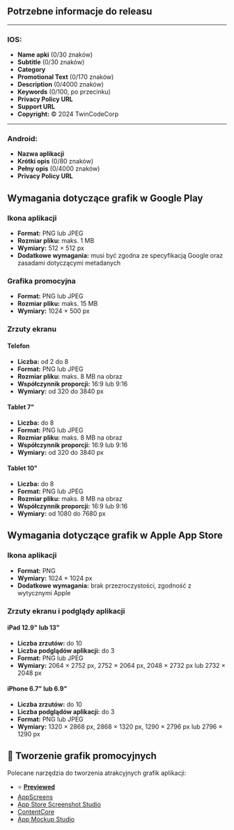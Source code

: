 ## Potrzebne informacje do releasu

---

### IOS:
- **Name apki** (0/30 znaków)
- **Subtitle** (0/30 znaków)
- **Category**
- **Promotional Text** (0/170 znaków)
- **Description** (0/4000 znaków)
- **Keywords** (0/100, po przecinku)
- **Privacy Policy URL**
- **Support URL**
- **Copyright:** © 2024 TwinCodeCorp

---

### Android:
- **Nazwa aplikacji**
- **Krótki opis** (0/80 znaków)
- **Pełny opis** (0/4000 znaków)
- **Privacy Policy URL**


## Wymagania dotyczące grafik w Google Play  

### **Ikona aplikacji**  
- **Format:** PNG lub JPEG  
- **Rozmiar pliku:** maks. 1 MB  
- **Wymiary:** 512 × 512 px  
- **Dodatkowe wymagania:** musi być zgodna ze specyfikacją Google oraz zasadami dotyczącymi metadanych  

### **Grafika promocyjna**  
- **Format:** PNG lub JPEG  
- **Rozmiar pliku:** maks. 15 MB  
- **Wymiary:** 1024 × 500 px  

### **Zrzuty ekranu**  
#### **Telefon**  
- **Liczba:** od 2 do 8  
- **Format:** PNG lub JPEG  
- **Rozmiar pliku:** maks. 8 MB na obraz  
- **Współczynnik proporcji:** 16:9 lub 9:16  
- **Wymiary:** od 320 do 3840 px  

#### **Tablet 7"**  
- **Liczba:** do 8  
- **Format:** PNG lub JPEG  
- **Rozmiar pliku:** maks. 8 MB na obraz  
- **Współczynnik proporcji:** 16:9 lub 9:16  
- **Wymiary:** od 320 do 3840 px  

#### **Tablet 10"**  
- **Liczba:** do 8  
- **Format:** PNG lub JPEG  
- **Rozmiar pliku:** maks. 8 MB na obraz  
- **Współczynnik proporcji:** 16:9 lub 9:16  
- **Wymiary:** od 1080 do 7680 px  

## Wymagania dotyczące grafik w Apple App Store  

### **Ikona aplikacji**  
- **Format:** PNG  
- **Wymiary:** 1024 × 1024 px  
- **Dodatkowe wymagania:** brak przezroczystości, zgodność z wytycznymi Apple  

### **Zrzuty ekranu i podglądy aplikacji**  
#### **iPad 12.9" lub 13"**  
- **Liczba zrzutów:** do 10  
- **Liczba podglądów aplikacji:** do 3  
- **Format:** PNG lub JPEG  
- **Wymiary:** 2064 × 2752 px, 2752 × 2064 px, 2048 × 2732 px lub 2732 × 2048 px  

#### **iPhone 6.7" lub 6.9"**  
- **Liczba zrzutów:** do 10  
- **Liczba podglądów aplikacji:** do 3  
- **Format:** PNG lub JPEG  
- **Wymiary:** 1320 × 2868 px, 2868 × 1320 px, 1290 × 2796 px lub 2796 × 1290 px  

## 📸 Tworzenie grafik promocyjnych

Polecane narzędzia do tworzenia atrakcyjnych grafik aplikacji:

- ⭐ **[Previewed](https://previewed.app/)** 
- [AppScreens](https://appscreens.com/)
- [App Store Screenshot Studio](https://appstorescreenshotstudio.com/)
- [ContentCore](https://contentcore.xyz/)
- [App Mockup Studio](https://studio.app-mockup.com/)
